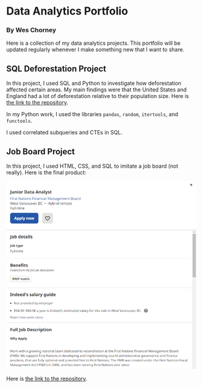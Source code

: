 # Data Analytics Portfolio

### By Wes Chorney

Here is a collection of my data analytics projects. This portfolio will be updated regularly whenever I make something new that I want to share.

## SQL Deforestation Project

In this project, I used SQL and Python to investigate how deforestation affected certain areas. My main findings were that the United States and England had a lot of deforestation relative to their population size. Here is [the link to the repository](https://github.com/wes-at-masterschool/sql-deforestation-project). 

In my Python work, I used the libraries `pandas`, `random`, `itertools`, and `functools`. 

I used correlated subqueries and CTEs in SQL.

## Job Board Project

In this project, I used HTML, CSS, and SQL to imitate a job board (not really). Here is the final product:

![final job board](https://github.com/wes-at-masterschool/job-board-project/blob/main/103.1/job1.png)

Here is [the link to the repository](https://github.com/wes-at-masterschool/job-board-project). 
